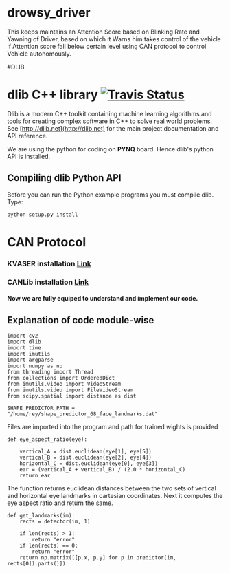 # drowsy_driver
This keeps maintains an Attention Score based on Blinking Rate and Yawning of Driver, based on which it Warns him takes control of the vehicle if Attention score fall below certain level using CAN protocol to control Vehicle autonomously. 


#DLIB


# dlib C++ library [![Travis Status](https://travis-ci.org/davisking/dlib.svg?branch=master)](https://travis-ci.org/davisking/dlib)

Dlib is a modern C++ toolkit containing machine learning algorithms and tools for creating complex software in C++ to solve real world problems. See [http://dlib.net](http://dlib.net) for the main project documentation and API reference.

We are using the python for coding on **PYNQ** board. Hence dlib's python API is installed.


## Compiling dlib Python API

Before you can run the Python example programs you must compile dlib. Type:

```bash
python setup.py install
```


# CAN Protocol 
###  KVASER installation [Link](https://www.kvaser.com/linux-drivers-and-sdk/)

### CANLib installation [Link](https://www.youtube.com/watch?v=Gz-lIVIU7ys&feature=youtu.be)
 

#### Now we are fully equiped to understand and implement our code.

## Explanation of code module-wise

```
import cv2
import dlib
import time
import imutils
import argparse
import numpy as np
from threading import Thread
from collections import OrderedDict
from imutils.video import VideoStream
from imutils.video import FileVideoStream
from scipy.spatial import distance as dist

SHAPE_PREDICTOR_PATH = "/home/rey/shape_predictor_68_face_landmarks.dat"
```
Files are imported into the program and path for trained wights is provided

```
def eye_aspect_ratio(eye):

    vertical_A = dist.euclidean(eye[1], eye[5])
    vertical_B = dist.euclidean(eye[2], eye[4])
    horizontal_C = dist.euclidean(eye[0], eye[3])
    ear = (vertical_A + vertical_B) / (2.0 * horizontal_C)
    return ear
```
The function returns euclidean distances between the two sets of vertical and horizontal eye landmarks in cartesian coordinates. Next it computes the eye aspect ratio and return the same.

```
def get_landmarks(im):
    rects = detector(im, 1)

    if len(rects) > 1:
        return "error"
    if len(rects) == 0:
        return "error"
    return np.matrix([[p.x, p.y] for p in predictor(im, rects[0]).parts()])
```

